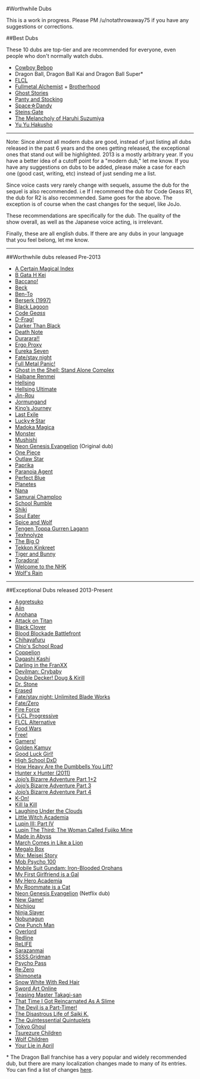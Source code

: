 #Worthwhile Dubs

This is a work in progress. Please PM /u/notathrowaway75 if you have any suggestions or corrections.

##Best Dubs

These 10 dubs are top-tier and are recommended for everyone, even people who don't normally watch dubs.

* [Cowboy Bebop](http://myanimelist.net/anime/1/)
* Dragon Ball, Dragon Ball Kai and Dragon Ball Super*
* [FLCL](http://myanimelist.net/anime/227/)
* [Fullmetal Alchemist](http://myanimelist.net/anime/121/) + [Brotherhood](http://myanimelist.net/anime/5114/)
* [Ghost Stories](https://myanimelist.net/anime/1281/)
* [Panty and Stocking](http://myanimelist.net/anime/8795/)
* [Space☆Dandy](http://myanimelist.net/anime/20057/)
* [Steins;Gate](http://myanimelist.net/anime/9253/)
* [The Melancholy of Haruhi Suzumiya](http://myanimelist.net/anime/849/)
* [Yu Yu Hakusho](https://myanimelist.net/anime/392/)

---

Note: Since almost all modern dubs are good, instead of just listing all dubs released in the past 6 years and the ones getting released, the exceptional ones that stand out will be highlighted. 2013 is a mostly arbitrary year. If you have a better idea of a cutoff point for a "modern dub," let me know. If you have any suggestions on dubs to be added, please make a case for each one (good cast, writing, etc) instead of just sending me a list.

Since voice casts very rarely change with sequels, assume the dub for the sequel is also recommended. i.e If I recommend the dub for Code Geass R1, the dub for R2 is also recommended. Same goes for the above. The exception is of course when the cast changes for the sequel, like JoJo.

These recommendations are specifically for the *dub.* The quality of the show overall, as well as the Japanese voice acting, is irrelevant.

Finally, these are all english dubs. If there are any dubs in your language that you feel belong, let me know.

---

##Worthwhile dubs released Pre-2013

* [A Certain Magical Index](https://myanimelist.net/anime/8937/)
* [B Gata H Kei](http://myanimelist.net/anime/7817/)
* [Baccano!](http://myanimelist.net/anime/2251/)
* [Beck](http://myanimelist.net/anime/57/)
* [Ben-To](http://myanimelist.net/anime/10396/)
* [Berserk \(1997\)](https://myanimelist.net/anime/33/)
* [Black Lagoon](http://myanimelist.net/anime/889/)
* [Code Ge*ass*](http://myanimelist.net/anime/1575/)
* [D-Frag!](http://myanimelist.net/anime/20031/)
* [Darker Than Black](http://myanimelist.net/anime/2025/)
* [Death Note](http://myanimelist.net/anime/1535/)
* [Durarara!!](http://myanimelist.net/anime/6746/)
* [Ergo Proxy](http://myanimelist.net/anime/790/)
* [Eureka Seven](http://myanimelist.net/anime/237/)
* [Fate/stay night](https://myanimelist.net/anime/356/)
* [Full Metal Panic!](https://myanimelist.net/anime/71/)
* [Ghost in the Shell: Stand Alone Complex](http://myanimelist.net/anime/467/)
* [Haibane Renmei](http://myanimelist.net/anime/387/)
* [Hellsing](http://myanimelist.net/anime/270/)
* [Hellsing Ultimate](http://myanimelist.net/anime/777/)
* [Jin-Rou](http://myanimelist.net/anime/570/)
* [Jormungand](http://myanimelist.net/anime/12413/) 
* [Kino’s Journey](http://myanimelist.net/anime/486/)
* [Last Exile](http://myanimelist.net/anime/97/)
* [Lucky☆Star](http://myanimelist.net/anime/1887/)
* [Madoka Magica](https://myanimelist.net/anime/9756/)
* [Monster](http://myanimelist.net/anime/19/)
* [Mushishi](http://myanimelist.net/anime/457/)
* [Neon Genesis Evangelion](https://myanimelist.net/anime/30/) (Original dub)
* [One Piece](https://myanimelist.net/anime/21/)
* [Outlaw Star](https://myanimelist.net/anime/400/)
* [Paprika](http://myanimelist.net/anime/1943/)
* [Paranoia Agent](http://myanimelist.net/anime/323/)
* [Perfect Blue](http://myanimelist.net/anime/437/)
* [Planetes](http://myanimelist.net/anime/329/)
* [Nana](http://myanimelist.net/anime/877/)
* [Samurai Champloo](http://myanimelist.net/anime/205/)
* [School Rumble](http://myanimelist.net/anime/24/)
* [Shiki](http://myanimelist.net/anime/7724/)
* [Soul Eater](http://myanimelist.net/anime/3588/)
* [Spice and Wolf](http://myanimelist.net/anime/2966/)
* [Tengen Toppa Gurren Lagann](http://myanimelist.net/anime/2001/)
* [Texhnolyze](http://myanimelist.net/anime/26/)
* [The Big O](http://myanimelist.net/anime/567/)
* [Tekkon Kinkreet](http://myanimelist.net/anime/2154/)
* [Tiger and Bunny](http://myanimelist.net/anime/9941/)
* [Toradora!](https://myanimelist.net/anime/4224/)
* [Welcome to the NHK](http://myanimelist.net/anime/1210/)
* [Wolf's Rain](http://myanimelist.net/anime/202/)

---

##Exceptional Dubs released 2013-Present

* [Aggretsuko](https://myanimelist.net/anime/36904/)
* [Ajin](http://myanimelist.net/anime/31580/)
* [Anohana](https://myanimelist.net/anime/9989/)
* [Attack on Titan](https://myanimelist.net/anime/16498/)
* [Black Clover](https://myanimelist.net/anime/34572/)
* [Blood Blockade Battlefront](https://myanimelist.net/anime/24439/)
* [Chihayafuru](https://myanimelist.net/anime/10800/)
* [Chio's School Road](https://myanimelist.net/anime/35821/)
* [Coppelion](http://myanimelist.net/anime/9479/)
* [Dagashi Kashi](http://myanimelist.net/anime/31636/)
* [Darling in the FranXX](https://myanimelist.net/anime/35849/)
* [Devilman: Crybaby](https://myanimelist.net/anime/35120/)
* [Double Decker! Doug & Kirill](https://myanimelist.net/anime/37496/)
* [Dr. Stone](https://myanimelist.net/anime/38691/)
* [Erased](https://myanimelist.net/anime/31043/)
* [Fate/stay night: Unlimited Blade Works](https://myanimelist.net/anime/22297/)
* [Fate/Zero](http://myanimelist.net/anime/10087/)
* [Fire Force](https://myanimelist.net/anime/38671/)
* [FLCL Progressive](https://myanimelist.net/anime/33010/)
* [FLCL Alternative](https://myanimelist.net/anime/35842/)
* [Food Wars](https://myanimelist.net/anime/28171/)
* [Free!](http://myanimelist.net/anime/18507/)
* [Gamers!](https://myanimelist.net/anime/34280/)
* [Golden Kamuy](https://myanimelist.net/anime/36028/)
* [Good Luck Girl!](http://myanimelist.net/anime/13535/)
* [High School DxD](http://myanimelist.net/anime/11617/)
* [How Heavy Are the Dumbbells You Lift?](https://myanimelist.net/anime/39026/)
* [Hunter x Hunter \(2011\)](https://myanimelist.net/anime/11061/)
* [Jojo’s Bizarre Adventure Part 1+2](http://myanimelist.net/anime/14719/)
* [Jojo’s Bizarre Adventure Part 3](https://myanimelist.net/anime/20899/)
* [Jojo’s Bizarre Adventure Part 4](https://myanimelist.net/anime/31933/)
* [K-On!](https://myanimelist.net/anime/5680/)
* [Kill la Kill](https://myanimelist.net/anime/18679/)
* [Laughing Under the Clouds](http://myanimelist.net/anime/21743/)
* [Little Witch Academia](https://myanimelist.net/anime/14349/)
* [Lupin III: Part IV](https://myanimelist.net/anime/27947/)
* [Lupin The Third: The Woman Called Fujiko Mine](http://myanimelist.net/anime/13203/)
* [Made in Abyss](https://myanimelist.net/anime/34599/)
* [March Comes in Like a Lion](https://myanimelist.net/anime/31646/)
* [Megalo Box](https://myanimelist.net/anime/36563/)
* [Mix: Meisei Story](https://myanimelist.net/anime/38098/)
* [Mob Psycho 100](https://myanimelist.net/anime/32182/)
* [Mobile Suit Gundam: Iron-Blooded Orphans](https://myanimelist.net/anime/31251/)
* [My First Girlfriend is a Gal](https://myanimelist.net/anime/34403/)
* [My Hero Academia](https://myanimelist.net/anime/31964/)
* [My Roommate is a Cat](https://myanimelist.net/anime/38145/)
* [Neon Genesis Evangelion](https://myanimelist.net/anime/30/) (Netflix dub)
* [New Game!](https://myanimelist.net/anime/31953/)
* [Nichijou](https://myanimelist.net/anime/10165/Nichijou?q=)
* [Ninja Slayer](http://myanimelist.net/anime/23605/)
* [Nobunagun](http://myanimelist.net/anime/19855/)
* [One Punch Man](https://myanimelist.net/anime/30276/)
* [Overlord](https://myanimelist.net/anime/29803/)
* [Redline](http://myanimelist.net/anime/6675/)
* [ReLIFE](https://myanimelist.net/anime/30015/)
* [Sarazanmai](https://myanimelist.net/anime/37426/)
* [SSSS.Gridman](https://myanimelist.net/anime/35847/)
* [Psycho Pass](http://myanimelist.net/anime/13601/)
* [Re:Zero](https://myanimelist.net/anime/31240/)
* [Shimoneta](https://myanimelist.net/anime/29786/)
* [Snow White With Red Hair](http://myanimelist.net/anime/30123/)
* [Sword Art Online](https://myanimelist.net/anime/11757/)
* [Teasing Master Takagi-san](https://myanimelist.net/anime/35860/)
* [That Time I Got Reincarnated As A Slime](https://myanimelist.net/anime/37430/)
* [The Devil is a Part-Timer!](http://myanimelist.net/anime/15809/)
* [The Disastrous Life of Saiki K.](https://myanimelist.net/anime/33255/)
* [The Quintessential Quintuplets](https://myanimelist.net/anime/38101/)
* [Tokyo Ghoul](http://myanimelist.net/anime/22319/)
* [Tsurezure Children](https://myanimelist.net/anime/34902/)
* [Wolf Children](http://myanimelist.net/anime/12355/)
* [Your Lie in April](https://myanimelist.net/anime/23273/)

\* The Dragon Ball franchise has a very popular and widely recommended dub, but there are many localization changes made to many of its entries. You can find a list of changes [here](https://dragonball.fandom.com/wiki/Funimation_dub).